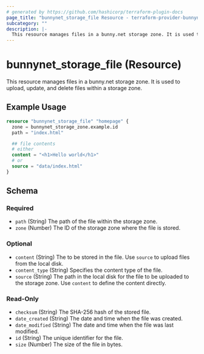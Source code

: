 ```yaml
---
# generated by https://github.com/hashicorp/terraform-plugin-docs
page_title: "bunnynet_storage_file Resource - terraform-provider-bunnynet"
subcategory: ""
description: |-
  This resource manages files in a bunny.net storage zone. It is used to upload, update, and delete files within a storage zone.
---
```


# bunnynet_storage_file (Resource)

This resource manages files in a bunny.net storage zone. It is used to upload, update, and delete files within a storage zone.

## Example Usage

```terraform
resource "bunnynet_storage_file" "homepage" {
  zone = bunnynet_storage_zone.example.id
  path = "index.html"

  ## file contents
  # either
  content = "<h1>Hello world</h1>"
  # or
  source = "data/index.html"
}
```

<!-- schema generated by tfplugindocs -->
## Schema

### Required

- `path` (String) The path of the file within the storage zone.
- `zone` (Number) The ID of the storage zone where the file is stored.

### Optional

- `content` (String) The to be stored in the file. Use <code>source</code> to upload files from the local disk.
- `content_type` (String) Specifies the content type of the file.
- `source` (String) The path in the local disk for the file to be uploaded to the storage zone. Use <code>content</code> to define the content directly.

### Read-Only

- `checksum` (String) The SHA-256 hash of the stored file.
- `date_created` (String) The date and time when the file was created.
- `date_modified` (String) The date and time when the file was last modified.
- `id` (String) The unique identifier for the file.
- `size` (Number) The size of the file in bytes.
